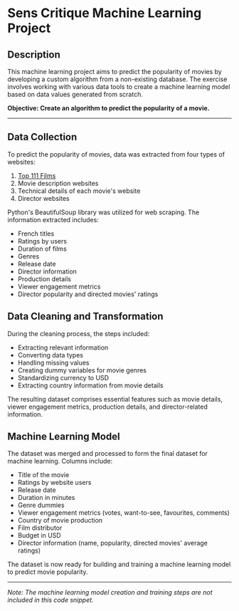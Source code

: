 # Sens Critique Machine Learning Project

## Description

This machine learning project aims to predict the popularity of movies by developing a custom algorithm from a non-existing database. The exercise involves working with various data tools to create a machine learning model based on data values generated from scratch.

**Objective: Create an algorithm to predict the popularity of a movie.**

---

## Data Collection

To predict the popularity of movies, data was extracted from four types of websites:

1. [Top 111 Films](https://www.senscritique.com/films/tops/top111)
2. Movie description websites
3. Technical details of each movie's website
4. Director websites

Python's BeautifulSoup library was utilized for web scraping. The information extracted includes:

- French titles
- Ratings by users
- Duration of films
- Genres
- Release date
- Director information
- Production details
- Viewer engagement metrics
- Director popularity and directed movies' ratings

## Data Cleaning and Transformation

During the cleaning process, the steps included:

- Extracting relevant information
- Converting data types
- Handling missing values
- Creating dummy variables for movie genres
- Standardizing currency to USD
- Extracting country information from movie details

The resulting dataset comprises essential features such as movie details, viewer engagement metrics, production details, and director-related information.

## Machine Learning Model

The dataset was merged and processed to form the final dataset for machine learning. Columns include:

- Title of the movie
- Ratings by website users
- Release date
- Duration in minutes
- Genre dummies
- Viewer engagement metrics (votes, want-to-see, favourites, comments)
- Country of movie production
- Film distributor
- Budget in USD
- Director information (name, popularity, directed movies' average ratings)

The dataset is now ready for building and training a machine learning model to predict movie popularity.

---

*Note: The machine learning model creation and training steps are not included in this code snippet.*
